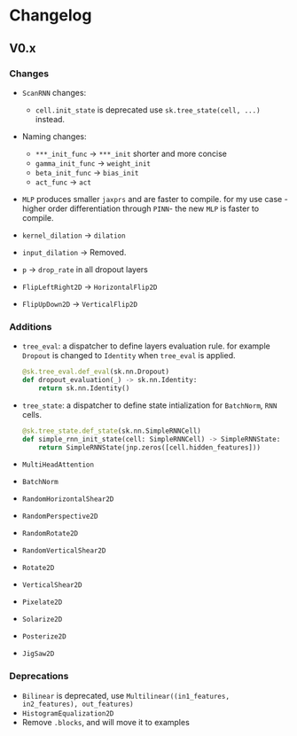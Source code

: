 # Changelog

## V0.x

### Changes

- `ScanRNN` changes:

  - `cell.init_state` is deprecated use `sk.tree_state(cell, ...)` instead.

- Naming changes:
  - `***_init_func` -> `***_init` shorter and more concise
  - `gamma_init_func` -> `weight_init`
  - `beta_init_func` -> `bias_init`
  - `act_func` -> `act`
- `MLP` produces smaller `jaxprs` and are faster to compile. for my use case -higher order differentiation through `PINN`- the new `MLP` is faster to compile.
- `kernel_dilation` -> `dilation`
- `input_dilation` -> Removed.
- `p` -> `drop_rate` in all dropout layers
- `FlipLeftRight2D` -> `HorizontalFlip2D`
- `FlipUpDown2D` -> `VerticalFlip2D`

### Additions

- `tree_eval`: a dispatcher to define layers evaluation rule. for example `Dropout` is changed to `Identity` when `tree_eval` is applied.

  ```python
  @sk.tree_eval.def_eval(sk.nn.Dropout)
  def dropout_evaluation(_) -> sk.nn.Identity:
      return sk.nn.Identity()
  ```

- `tree_state`: a dispatcher to define state intialization for `BatchNorm`, `RNN` cells.

  ```python
  @sk.tree_state.def_state(sk.nn.SimpleRNNCell)
  def simple_rnn_init_state(cell: SimpleRNNCell) -> SimpleRNNState:
      return SimpleRNNState(jnp.zeros([cell.hidden_features]))
  ```

- `MultiHeadAttention`
- `BatchNorm`
- `RandomHorizontalShear2D`
- `RandomPerspective2D`
- `RandomRotate2D`
- `RandomVerticalShear2D`
- `Rotate2D`
- `VerticalShear2D`
- `Pixelate2D`
- `Solarize2D`
- `Posterize2D`
- `JigSaw2D`

### Deprecations

- `Bilinear` is deprecated, use `Multilinear((in1_features, in2_features), out_features)`
- `HistogramEqualization2D`
- Remove `.blocks`, and will move it to examples
